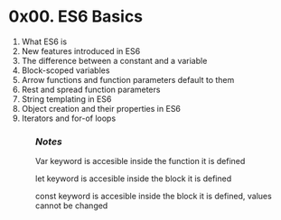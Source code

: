 <h1>0x00. ES6 Basics</h1>
<ol>
<li>What ES6 is</li>
<li>New features introduced in ES6</li>
<li>The difference between a constant and a variable</li>
<li>Block-scoped variables</li>
<li>Arrow functions and function parameters default to them</li>
<li>Rest and spread function parameters</li>
<li>String templating in ES6</li>
<li>Object creation and their properties in ES6</li>
<li>Iterators and for-of loops</li>
<ol>

<h3><em>Notes</em></h3>
<p>Var keyword is accesible inside the function it is defined</p>
<p>let keyword is accesible inside the block it is defined</p>
<p>const keyword is accesible inside the block it is defined, values cannot be changed</p>